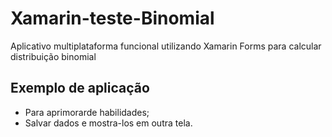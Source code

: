 # Xamarin-teste-Binomial
Aplicativo multiplataforma funcional utilizando Xamarin Forms para calcular distribuição binomial

## Exemplo de aplicação
- Para aprimorarde habilidades;
- Salvar dados e mostra-los em outra tela.
